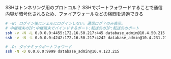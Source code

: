 SSHはトンネリング用のプロトコル？
SSHでポートフォワードすることで通信内容が暗号化されるため、ファイアウォールなどの検閲を通過できる
```sh
# -N: ログイン後にシェルにログインしない。通信ログ？のみ表示。
# 中継端末のIP:中継端末でバインドするポート:転送先のIP:転送先のポート
ssh -v -N -L 0.0.0.0:4455:172.16.50.217:445 database_admin@10.4.50.215
ssh -v -N -L 0.0.0.0:4242:172.16.50.217:4242 database_admin@10.4.231.215
```

```sh
# -D: ダイナミックポートフォワード
ssh -N -D 0.0.0.0:9999 database_admin@10.4.123.215
```